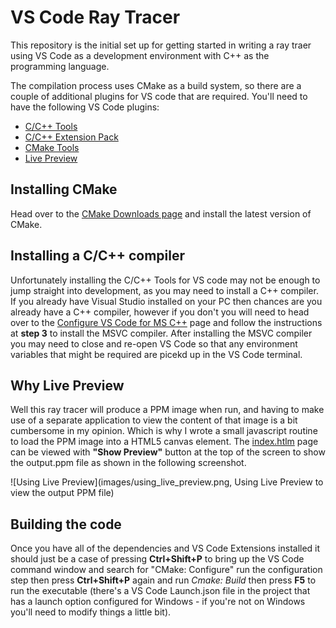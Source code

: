 # VS Code Ray Tracer

This repository is the initial set up for getting started in writing a ray traer using VS Code as a development environment with C++ as the programming language.

The compilation process uses CMake as a build system, so there are a couple of additional plugins for VS code that are required. 
You'll need to have the following VS Code plugins:
 - [C/C++ Tools](https://marketplace.visualstudio.com/items?itemName=ms-vscode.cpptools)
 - [C/C++ Extension Pack](https://marketplace.visualstudio.com/items?itemName=ms-vscode.cpptools-extension-pack)
 - [CMake Tools](https://marketplace.visualstudio.com/items?itemName=ms-vscode.cmake-tools)
 - [Live Preview](https://marketplace.visualstudio.com/items?itemName=ms-vscode.live-server)

## Installing CMake

Head over to the [CMake Downloads page](https://cmake.org/download/) and install the latest version of CMake. 

## Installing a C/C++ compiler

Unfortunately installing the C/C++ Tools for VS code may not be enough to jump straight into development, as you may need to install a C++ compiler. If you already have Visual Studio installed on your PC then chances are you already have a C++ compiler, however if you don't you will need to head over to the [Configure VS Code for MS C++](https://code.visualstudio.com/docs/cpp/config-msvc) page and follow the instructions at **step 3** to install the MSVC compiler.
After installing the MSVC compiler you may need to close and re-open VS Code so that any environment variables that might be required are picekd up in the VS Code terminal.


## Why Live Preview

Well this ray tracer will produce a PPM image when run, and having to make use of a separate application to view the content of that image is a bit cumbersome in my opinion. Which is why I wrote a small javascript routine to load the PPM image into a HTML5 canvas element. The [index.htlm](/viewer/index.html) page can be viewed with **"Show Preview"** button at the top of the screen to show the output.ppm file as shown in the following screenshot.

![Using Live Preview](images/using_live_preview.png, Using Live Preview to view the output PPM file)

## Building the code

Once you have all of the dependencies and VS Code Extensions installed it should just be a case of pressing **Ctrl+Shift+P** to bring up the VS Code command window and search for "CMake: Configure" run the configuration step then press **Ctrl+Shift+P** again and run *Cmake: Build* then press **F5** to run the executable (there's a VS Code Launch.json file in the project that has a launch option configured for Windows - if you're not on Windows you'll need to modify things a little bit).





